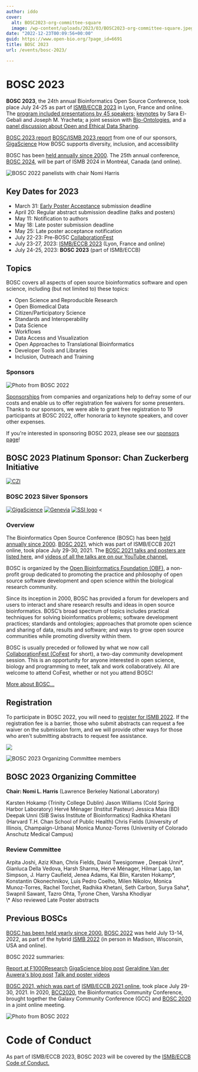 ```yaml
---
author: iddo
cover:
  alt: BOSC2023-org-committee-square
  image: /wp-content/uploads/2023/03/BOSC2023-org-committee-square.jpeg
date: "2022-12-23T00:09:56+00:00"
guid: https://www.open-bio.org/?page_id=6691
title: BOSC 2023
url: /events/bosc-2023/

---
```

# BOSC 2023

**BOSC 2023**, the 24th annual Bioinformatics Open Source Conference, took place July 24-25 as part of [ISMB/ECCB 2023](https://www.iscb.org/ismbeccb2023) in Lyon, France and online. The [program included presentations by 45 speakers;](/events/bosc-2023/bosc-2023-schedule/) [keynotes](/events/bosc-2023/bosc-2023-keynotes/) by Sara El-Gebali and Joseph M. Yracheta; a joint session with [Bio-Ontologies](https://www.bio-ontologies.org.uk/ismb-annual-meeting/2023-meeting), and a [panel discussion about Open and Ethical Data Sharing](/events/bosc-2023/bosc-2023-panel/).

[BOSC 2023 report](/2023/08/14/bosc-2023-report/)
[BOSC/ISMB 2023 report](http://gigasciencejournal.com/blog/going-large-language-models-at-ismb2023/) from one of our sponsors,  [GigaScience](https://academic.oup.com/gigascience)
How BOSC supports diversity, inclusion, and accessibility

BOSC has been [held annually since 2000](/events/bosc/about/). The 25th annual conference, [BOSC 2024](/events/bosc-2024/), will be part of ISMB 2024 in Montréal, Canada (and online).

![BOSC 2022 panelists with chair Nomi Harris](wp-content/uploads/2022/11/panel-with-Nomi-1.jpeg)

## Key Dates for 2023

- March 31: [Early Poster Acceptance](/2023/03/09/bosc-early-poster-acceptance/) submission deadline
- April 20: Regular abstract submission deadline (talks and posters)
- May 11: Notification to authors
- May 18: Late poster submission deadline
- May 25: Late poster acceptance notification
- July 22-23: Pre-BOSC [CollaborationFest](/events/bosc-2023/obf-bosc-collaborationfest-2023/)
- July 23-27, 2023: [ISMB/ECCB 2023](https://www.iscb.org/ismbeccb2023) (Lyon, France and online)
- July 24-25, 2023: **BOSC 2023** (part of ISMB/ECCB)

## Topics

BOSC covers all aspects of open source bioinformatics software and open science, including (but not limited to) these topics:

- Open Science and Reproducible Research
- Open Biomedical Data
- Citizen/Participatory Science
- Standards and Interoperability
- Data Science
- Workflows
- Data Access and Visualization
- Open Approaches to Translational Bioinformatics
- Developer Tools and Libraries
- Inclusion, Outreach and Training

### Sponsors

![Photo from BOSC 2022](wp-content/uploads/2022/08/image1.jpg)

[Sponsorships](/events/bosc/sponsors/) from companies and organizations help to defray some of our costs and enable us to offer registration fee waivers for some presenters. Thanks to our sponsors, we were able to grant free registration to 19 participants at BOSC 2022, offer honoraria to keynote speakers, and cover other expenses.

If you're interested in sponsoring BOSC 2023, please see our [sponsors page](/events/bosc/sponsors/)!

## BOSC 2023 Platinum Sponsor: Chan Zuckerberg Initiative

[![CZI](wp-content/uploads/2021/06/CZI_Logotype_RGB.jpg)](https://chanzuckerberg.com/)

### BOSC 2023 Silver Sponsors

[![GigaScience](wp-content/uploads/2019/05/Gigascience.png)](https://academic.oup.com/gigascience) [![Genevia](wp-content/uploads/2021/06/genevia_logo_cmyk.png)](https://geneviatechnologies.com/) [![SSI logo](wp-content/uploads/2023/04/SSI_PRIMARY-LOGO-300x96.png)](https://www.software.ac.uk/) <

### Overview

The Bioinformatics Open Source Conference (BOSC) has been [held annually since 2000](/events/bosc/about/). [BOSC 2021](/events/bosc-2021/), which was part of ISMB/ECCB 2021 online, took place July 29-30, 2021. The [BOSC 2021 talks and posters are listed here](/events/bosc-2021/bosc-2021-schedule/), and [videos of all the talks are on our YouTube channel.](https://www.youtube.com/playlist?list=PLir-OOQiOhXZ6jV_cld3Hp-C_0m4aCznk)

BOSC is organized by the [Open Bioinformatics Foundation (OBF)](/wiki/Main_Page), a non-profit group dedicated to promoting the practice and philosophy of open source software development and open science within the biological research community.

Since its inception in 2000, BOSC has provided a forum for developers and users to interact and share research results and ideas in open source bioinformatics. BOSC’s broad spectrum of topics includes practical techniques for solving bioinformatics problems; software development practices; standards and ontologies; approaches that promote open science and sharing of data, results and software; and ways to grow open source communities while promoting diversity within them.

BOSC is usually preceded or followed by what we now call [CollaborationFest (CoFest](/events/bosc-2023/obf-bosc-collaborationfest-2023/) for short), a two-day community development session. This is an opportunity for anyone interested in open science, biology and programming to meet, talk and work collaboratively. All are welcome to attend CoFest, whether or not you attend BOSC!

[More about BOSC...](/events/bosc/about/)

## Registration

To participate in BOSC 2022, you will need to [register for ISMB 2022](https://www.iscb.org/ismb2022). If the registration fee is a barrier, those who submit abstracts can request a fee waiver on the submission form, and we will provide other ways for those who aren't submitting abstracts to request fee assistance.


![](wp-content/uploads/2022/12/Jason-online-presentation-with-slide-1.jpeg)

![BOSC 2023 Organizing Committee members](wp-content/uploads/2023/03/BOSC2023-org-committee-square.jpeg)

## BOSC 2023 Organizing Committee

**Chair: Nomi L. Harris** (Lawrence Berkeley National Laboratory)

Karsten Hokamp (Trinity College Dublin)
Jason Williams (Cold Spring Harbor Laboratory)
Hervé Ménager (Institut Pasteur)
Jessica Maia (BD)
Deepak Unni (SIB Swiss Institute of Bioinformatics)
Radhika Khetani (Harvard T.H. Chan School of Public Health)
Chris Fields (University of Illinois, Champaign-Urbana)
Monica Munoz-Torres (University of Colorado Anschutz Medical Campus)

### Review Committee

Arpita Joshi, Aziz Khan, Chris Fields, David Twesigomwe , Deepak Unni\*, Gianluca Della Vedova, Harsh Sharma, Hervé Ménager, Hilmar Lapp, Ian Simpson, J. Harry Caufield, Jenea Adams, Kai Blin, Karsten Hokamp\*, Konstantin Okonechnikov, Luis Pedro Coelho, Milen Nikolov, Monica Munoz-Torres, Rachel Torchet, Radhika Khetani, Seth Carbon, Surya Saha\*, Swapnil Sawant, Tazro Ohta, Tyrone Chen, Varsha Khodiyar  
\\* Also reviewed Late Poster abstracts

## Previous BOSCs

[BOSC has been held yearly since 2000.](/events/bosc/about#Past_BOSCs) [BOSC 2022](/events/bosc-2022/) was held July 13-14, 2022, as part of the hybrid [ISMB 2022](https://www.iscb.org/ismb2022) (in person in Madison, Wisconsin, USA and online).

BOSC 2022 summaries:

[Report at F1000Research](https://f1000research.com/articles/11-1034/v1)
[GigaScience blog post](http://gigasciencejournal.com/blog/birthday-at-ismb2022/)
[Geraldine Van der Auwera's blog post](/2022/08/16/crowdsourced-highlights-from-bosc-2022/)
[Talk and poster videos](https://www.youtube.com/playlist?list=PLir-OOQiOhXYotvWZLnKd9rcNMb6r9tjf)

[BOSC 2021, which was part of](/events/bosc-2021/) [ISMB/ECCB 2021 online](https://www.iscb.org/ismbeccb2021), took place July 29-30, 2021. In 2020, [BCC2020](https://bcc2020.github.io/), the Bioinformatics Community Conference, brought together the Galaxy Community Conference (GCC) and [BOSC 2020](/events/bosc/schedule/) in a joint online meeting.

![Photo from BOSC 2022](wp-content/uploads/2022/11/BOSC-participants-with-Moni-1.jpeg)

# Code of Conduct

As part of ISMB/ECCB 2023, BOSC 2023 will be covered by the [ISMB/ECCB Code of Conduct.](https://www.iscb.org/iscb-policy-statements/iscb-code-of-ethics-and-professional-conduct)
